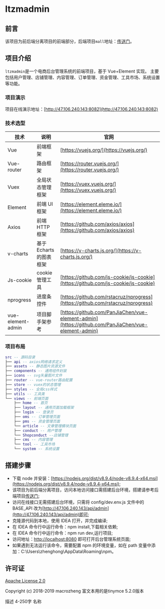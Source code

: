 # ltzmadmin

<!-- <p>
  <a href="https://github.com/macrozheng/mall"><img src="http://macro-oss.oss-cn-shenzhen.aliyuncs.com/mall/badge/%E5%90%8E%E5%8F%B0%E9%A1%B9%E7%9B%AE-mall-blue.svg" alt="后台项目"></a>
  <a href="http://qm.qq.com/cgi-bin/qm/qr?k=V6xu5c12j9qhnMUNdDRzakNxRKzOxibQ"><img src="http://macro-oss.oss-cn-shenzhen.aliyuncs.com/mall/badge/QQ%E7%BE%A4-959351312-red.svg" alt="QQ群"></a>
  <a href="http://qm.qq.com/cgi-bin/qm/qr?k=M5Edq2TiJL_ShcOEeYjwcmdGmq4zZrd_"><img src="http://macro-oss.oss-cn-shenzhen.aliyuncs.com/mall/badge/QQ%E7%BE%A4-553018255-red.svg" alt="QQ群"></a>
  <a href="https://gitee.com/macrozheng/mall-admin-web"><img src="http://macro-oss.oss-cn-shenzhen.aliyuncs.com/mall/badge/%E7%A0%81%E4%BA%91-%E9%A1%B9%E7%9B%AE%E5%9C%B0%E5%9D%80-orange.svg" alt="码云"></a>
</p> -->

## 前言

该项目为前后端分离项目的前端部分，后端项目`mall`地址：[传送门](https://github.com/phpapi/ltzmadmin)。

## 项目介绍

`ltzmadmin`是一个电商后台管理系统的前端项目，基于 Vue+Element 实现。
主要包括用户管理、店铺管理、内容管理、订单管理、资金管理、工具市场、系统设置等功能。

### 项目演示

项目在线演示地址：[http://47.106.240.143:8082](http://47.106.240.143:8082)

### 技术选型

| 技术              | 说明                    | 官网                                                                                               |
| ----------------- | ----------------------- | -------------------------------------------------------------------------------------------------- |
| Vue               | 前端框架                | [https://vuejs.org/](https://vuejs.org/)                                                           |
| Vue-router        | 路由框架                | [https://router.vuejs.org/](https://router.vuejs.org/)                                             |
| Vuex              | 全局状态管理框架        | [https://vuex.vuejs.org/](https://vuex.vuejs.org/)                                                 |
| Element           | 前端 UI 框架            | [https://element.eleme.io/](https://element.eleme.io/)                                             |
| Axios             | 前端 HTTP 框架          | [https://github.com/axios/axios](https://github.com/axios/axios)                                   |
| v-charts          | 基于 Echarts 的图表框架 | [https://v-charts.js.org/](https://v-charts.js.org/)                                               |
| Js-cookie         | cookie 管理工具         | [https://github.com/js-cookie/js-cookie](https://github.com/js-cookie/js-cookie)                   |
| nprogress         | 进度条控件              | [https://github.com/rstacruz/nprogress](https://github.com/rstacruz/nprogress)                     |
| vue-element-admin | 项目脚手架参考          | [https://github.com/PanJiaChen/vue-element-admin](https://github.com/PanJiaChen/vue-element-admin) |

### 项目布局

```lua
src -- 源码目录
├── api -- axios网络请求定义
├── assets -- 静态图片资源文件
├── components -- 通用组件封装
├── icons -- svg矢量图片文件
├── router -- vue-router路由配置
├── store -- vuex的状态管理
├── styles -- 全局css样式
├── utils -- 工具类
└── views -- 前端页面
    ├── home -- 首页
    ├── layout -- 通用页面加载框架
    ├── login -- 登录页
    ├── oms -- 订单管理页面
    ├── pms -- 资金管理页面
    └── article -- 文章管理模块页面
    ├── conduct -- 用户管理
    └── Shopconduct --店铺管理
    ├── cms -- 内容管理
    └── tool -- 工具市场
    └── system -- 系统设置
```

## 搭建步骤

- 下载 node 并安装：[https://nodejs.org/dist/v8.9.4/node-v8.9.4-x64.msi](https://nodejs.org/dist/v8.9.4/node-v8.9.4-x64.msi);
- 该项目为前后端分离项目，访问本地访问接口需搭建后台环境，搭建请参考后端项目[传送门](https://github.com/phpapi/ltzmadmin);
- 访问在线接口无需搭建后台环境，只需将 config/dev.env.js 文件中的 BASE_API 改为[http://47.106.240.143/api/admin](http://47.106.240.143/api/admin)即可;
- 克隆源代码到本地，使用 IDEA 打开，并完成编译;
- 在 IDEA 命令行中运行命令：npm install,下载相关依赖;
- 在 IDEA 命令行中运行命令：npm run dev,运行项目;
- 访问地址：[http://localhost:8080](http://localhost:8080) 即可打开后台管理系统页面;
- 如果遇到无法运行该命令，需要配置 npm 的环境变量，如在 path 变量中添加：C:\Users\zhenghong\AppData\Roaming\npm。

## 许可证

[Apache License 2.0](https://github.com/macrozheng/mall-admin-web/blob/master/LICENSE)

Copyright (c) 2018-2019 macrozheng
富文本用的是tinymce 5.2.0版本

描述 4-250字
名称
